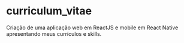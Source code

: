 # curriculum_vitae
Criação de uma aplicação web em ReactJS e mobile em React Native apresentando meus currículos e skills.
